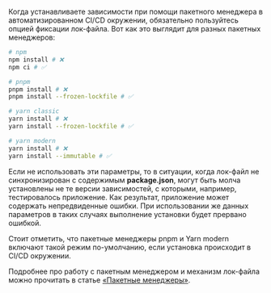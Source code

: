 Когда устанавливаете зависимости при помощи пакетного менеджера в автоматизированном CI/CD окружении, обязательно пользуйтесь опцией фиксации лок-файла. Вот как это выглядит для разных пакетных менеджеров:

```bash
# npm
npm install # ❌
npm ci # ✅

# pnpm
pnpm install # ❌
pnpm install --frozen-lockfile # ✅

# yarn classic
yarn install # ❌
yarn install --frozen-lockfile # ✅

# yarn modern
yarn install # ❌
yarn install --immutable # ✅
```

Если не использовать эти параметры, то в ситуации, когда лок-файл не синхронизирован с содержимым __package.json__, могут быть молча установлены не те версии зависимостей, с которыми, например, тестировалось приложение. Как результат, приложение может содержать непредвиденные ошибки. При использовании же данных параметров в таких случаях выполнение установки будет прервано ошибкой.

Стоит отметить, что пакетные менеджеры pnpm и Yarn modern включают такой режим по-умолчанию, если установка происходит в CI/CD окружении.

Подробнее про работу с пакетным менеджером и механизм лок-файла можно прочитать в статье [«Пакетные менеджеры»](/tools/package-managers/).

